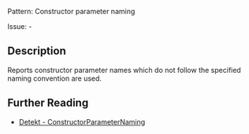 Pattern: Constructor parameter naming

Issue: -

## Description

Reports constructor parameter names which do not follow the specified naming convention are used.

## Further Reading

* [Detekt - ConstructorParameterNaming](https://detekt.dev/docs/rules/naming/#constructorparameternaming)